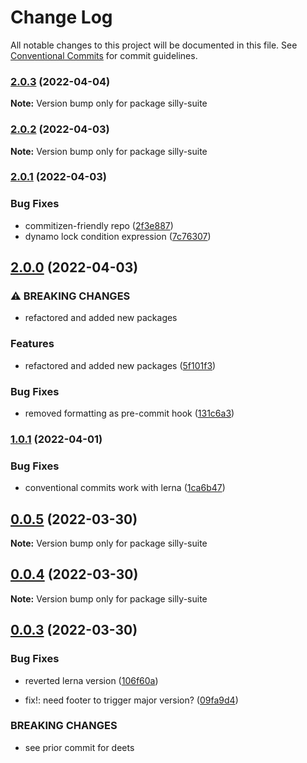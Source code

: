 # Change Log

All notable changes to this project will be documented in this file.
See [Conventional Commits](https://conventionalcommits.org) for commit guidelines.

### [2.0.3](https://github.com/jcprice12/silly-suite/compare/v2.0.2...v2.0.3) (2022-04-04)

**Note:** Version bump only for package silly-suite





### [2.0.2](https://github.com/jcprice12/silly-suite/compare/v2.0.1...v2.0.2) (2022-04-03)

**Note:** Version bump only for package silly-suite





### [2.0.1](https://github.com/jcprice12/silly-suite/compare/v2.0.0...v2.0.1) (2022-04-03)


### Bug Fixes

* commitizen-friendly repo ([2f3e887](https://github.com/jcprice12/silly-suite/commit/2f3e8874dd9b9b180686c772fef7487459368094))
* dynamo lock condition expression ([7c76307](https://github.com/jcprice12/silly-suite/commit/7c763076fdaec3dd2c293b3a961d6527d1dfb1e8))



## [2.0.0](https://github.com/jcprice12/silly-suite/compare/v1.0.1...v2.0.0) (2022-04-03)


### ⚠ BREAKING CHANGES

* refactored and added new packages

### Features

* refactored and added new packages ([5f101f3](https://github.com/jcprice12/silly-suite/commit/5f101f3040efd78d3aef57b60002cbfc7d55e886))


### Bug Fixes

* removed formatting as pre-commit hook ([131c6a3](https://github.com/jcprice12/silly-suite/commit/131c6a3cc49eaa3bdbe1d0465709fbd05604ae8d))




### [1.0.1](https://github.com/jcprice12/silly-suite/compare/v0.0.5...v1.0.1) (2022-04-01)


### Bug Fixes

* conventional commits work with lerna ([1ca6b47](https://github.com/jcprice12/silly-suite/commit/1ca6b472c28d646bcfeeeca0c00cd2326b7d6e64))



## [0.0.5](https://github.com/jcprice12/silly-suite/compare/v0.0.4...v0.0.5) (2022-03-30)

**Note:** Version bump only for package silly-suite





## [0.0.4](https://github.com/jcprice12/silly-suite/compare/v0.0.3...v0.0.4) (2022-03-30)

**Note:** Version bump only for package silly-suite





## [0.0.3](https://github.com/jcprice12/silly-suite/compare/v0.0.2...v0.0.3) (2022-03-30)


### Bug Fixes

* reverted lerna version ([106f60a](https://github.com/jcprice12/silly-suite/commit/106f60a1813c748403fe571a24f0cb25bbb1c47b))


* fix!: need footer to trigger major version? ([09fa9d4](https://github.com/jcprice12/silly-suite/commit/09fa9d46415dbf4e3e4a2febf61d6adc0fde026d))


### BREAKING CHANGES

* see prior commit for deets
